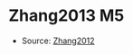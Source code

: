 <a name="material" />

# Zhang2013 M5
<script type="application/ld+json">
  {
    "@context": "https://schema.org/",
    "@type": "ChemicalSubstance",
    "http://purl.org/dc/terms/conformsTo":
      {
        "@type": "CreativeWork",
        "@id": "https://bioschemas.org/profiles/ChemicalSubstance/0.4-RELEASE/"
      },
    "@id": "https://egonw.github.io/nanowiki/nanowiki310.html#material",
    "name": "Zhang2013 M5",
    "sameAs": "http://127.0.0.1/mediawiki/index.php/Special:URIResolver/Zhang2013_M5"
  }
</script>


* Source: [Zhang2012](http://127.0.0.1/mediawiki/index.php/Special:URIResolver/Zhang2012)
